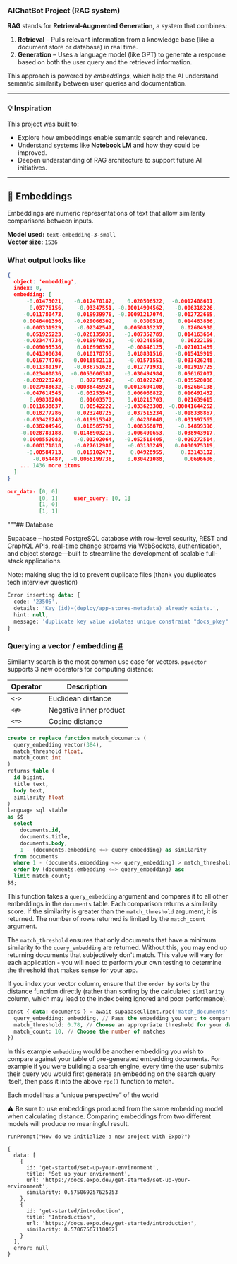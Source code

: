 ### AIChatBot Project (RAG system)

**RAG** stands for **Retrieval-Augmented Generation**, a system that combines:

1. **Retrieval** – Pulls relevant information from a knowledge base (like a document store or database) in real time.  
2. **Generation** – Uses a language model (like GPT) to generate a response based on both the user query and the retrieved information.

This approach is powered by *embeddings*, which help the AI understand semantic similarity between user queries and documentation.

---

### 💡 Inspiration

This project was built to:

- Explore how embeddings enable semantic search and relevance.
- Understand systems like **Notebook LM** and how they could be improved.
- Deepen understanding of RAG architecture to support future AI initiatives.

---

## 🔢 Embeddings

Embeddings are numeric representations of text that allow similarity comparisons between inputs.

**Model used:** `text-embedding-3-small`  
**Vector size:** `1536`


### What output looks like
```json
{
  object: 'embedding',
  index: 0,
  embedding: [
      -0.01473021,   -0.012470182,    0.020506522,  -0.0012408601,
       0.03776156,    -0.03347551, -0.00014904562,   -0.006318226,
     -0.011780473,    0.019939976, -0.00091217074,   -0.012722665,
     0.0046401396,   -0.029066302,      0.0300516,    0.014483886,
     -0.008331929,    -0.02342547,   0.0050835237,     0.02684938,
      0.051925223,   -0.026135039,   -0.007352789,    0.014163664,
     -0.023474734,   -0.019976925,    -0.03246558,     0.06222159,
     -0.009095536,    0.016996397,    -0.00846125,   -0.021011489,
      0.041308634,    0.018178755,    0.018831516,   -0.015419919,
      0.016774705,   0.0018582111,    -0.01571551,   -0.033426248,
     -0.011380197,   -0.036751628,    0.012771931,   -0.012919725,
     -0.023400836,  -0.0053606387,   -0.030494984,    0.056162007,
     -0.020223249,     0.07271502,    -0.01022247,   -0.035520006,
     0.0027988632, -0.00088445924,   0.0013694108,   -0.052664198,
     -0.047614545,    -0.03253948,    0.006068822,    0.016491432,
       0.09838204,     0.01603573,    0.018215703,    0.021639615,
     0.0011638837,     0.00542222,   -0.033623308, -0.00041644252,
      0.018277286,    0.023240725,    0.037515234,   -0.018338867,
     -0.033426248,   -0.019915342,     0.04286048,   -0.031997565,
     -0.038204946,    0.010585799,    0.008368878,    -0.04899396,
    -0.0028789188,   0.0148903215,   -0.006490653,   -0.038943917,
     0.0008552082,    -0.01202064,   -0.052516405,   -0.020272514,
     -0.008171818,   -0.027612986,    -0.03133249,   0.0030975319,
      -0.00584713,    0.019102473,     0.04928955,     0.03143102,
        -0.054487,  -0.0066199736,    0.030421088,      0.0696606,
    ... 1436 more items
  ]
} 
```

```json
our_data: [0, 0]
          [0, 1]     user_query: [0, 1]
          [1, 0]
          [1, 1]
```

"""## Database

Supabase – hosted PostgreSQL database with row-level security, REST and GraphQL APIs, real-time change streams via WebSockets, authentication, and object storage—built to streamline the development of scalable full-stack applications.

Note: making slug the id to prevent duplicate files (thank you duplicates tech interview question)

```sql
Error inserting data: {
  code: '23505',
  details: 'Key (id)=(deploy/app-stores-metadata) already exists.',
  hint: null,
  message: 'duplicate key value violates unique constraint "docs_pkey"'
}
```

### Querying a vector / embedding [#](https://supabase.com/docs/guides/ai/vector-columns#querying-a-vector--embedding)

Similarity search is the most common use case for vectors. `pgvector` supports 3 new operators for computing distance:

| **Operator** | **Description**           |
|--------------|---------------------------|
| `<->`        | Euclidean distance        |
| `<#>`        | Negative inner product    |
| `<=>`        | Cosine distance           |

```sql
create or replace function match_documents (
  query_embedding vector(384),
  match_threshold float,
  match_count int
)
returns table (
  id bigint,
  title text,
  body text,
  similarity float
)
language sql stable
as $$
  select
    documents.id,
    documents.title,
    documents.body,
    1 - (documents.embedding <=> query_embedding) as similarity
  from documents
  where 1 - (documents.embedding <=> query_embedding) > match_threshold
  order by (documents.embedding <=> query_embedding) asc
  limit match_count;
$$;
```
This function takes a `query_embedding` argument and compares it to all other embeddings in the `documents` table. Each comparison returns a similarity score. If the similarity is greater than the `match_threshold` argument, it is returned. The number of rows returned is limited by the `match_count` argument.

The `match_threshold` ensures that only documents that have a minimum similarity to the `query_embedding` are returned. Without this, you may end up returning documents that subjectively don't match. This value will vary for each application - you will need to perform your own testing to determine the threshold that makes sense for your app.

If you index your vector column, ensure that the `order by` sorts by the distance function directly (rather than sorting by the calculated `similarity` column, which may lead to the index being ignored and poor performance).

```sql
const { data: documents } = await supabaseClient.rpc('match_documents', {
  query_embedding: embedding, // Pass the embedding you want to compare
  match_threshold: 0.78, // Choose an appropriate threshold for your data
  match_count: 10, // Choose the number of matches
})
```

In this example `embedding` would be another embedding you wish to compare against your table of pre-generated embedding documents. For example if you were building a search engine, every time the user submits their query you would first generate an embedding on the search query itself, then pass it into the above `rpc()` function to match.

Each model has a “unique perspective” of the world

⚠️ Be sure to use embeddings produced from the same embedding model when calculating distance. Comparing embeddings from two different models will produce no meaningful result.

```
runPrompt("How do we initialize a new project with Expo?")

{
  data: [
    {
      id: 'get-started/set-up-your-environment',
      title: 'Set up your environment',
      url: 'https://docs.expo.dev/get-started/set-up-your-environment',
      similarity: 0.575069257625253
    },
    {
      id: 'get-started/introduction',
      title: 'Introduction',
      url: 'https://docs.expo.dev/get-started/introduction',
      similarity: 0.570675671100621
    }
  ],
  error: null
}
```
